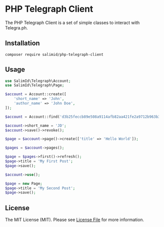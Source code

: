 # PHP Telegraph Client

The PHP Telegraph Client is a set of simple classes to interact with Telegra.ph.

## Installation

```
composer require salimid/php-telegraph-client
```

## Usage

``` php
use SalimId\Telegraph\Account;
use SalimId\Telegraph\Page;

$account = Account::create([
    'short_name' => 'John',
    'author_name' => 'John Doe',
]);

$account = Account::find('d3b25feccb89e508a9114afb82aa421fe2a9712b963b387cc5ad71e58722');

$account->short_name = 'JD';
$account->save()->revoke();

$page = $account->page()->create(['title' => 'Hello World']);

$pages = $account->pages();

$page = $pages->first()->refresh();
$page->title = 'My First Post';
$page->save();

$account->use();

$page = new Page;
$page->title = 'My Second Post';
$page->save();
```

## License 
The MIT License (MIT). Please see [License File](LICENSE) for more information.
